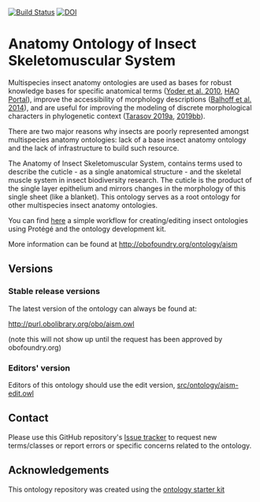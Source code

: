 [![Build Status](https://travis-ci.org/obophenotype/anatomy_ontology_of_insect_skeletomuscular_system.svg?branch=master)](https://travis-ci.org/obophenotype/anatomy_ontology_of_insect_skeletomuscular_system)
[![DOI](https://zenodo.org/badge/13996/obophenotype/anatomy_ontology_of_insect_skeletomuscular_system.svg)](https://zenodo.org/badge/latestdoi/13996/obophenotype/anatomy_ontology_of_insect_skeletomuscular_system)

# Anatomy Ontology of Insect Skeletomuscular System

Multispecies insect anatomy ontologies are used as bases for robust knowledge bases for specific anatomical terms ([Yoder et al. 2010](https://journals.plos.org/plosone/article?id=10.1371/journal.pone.0015991), [HAO Portal](http://portal.hymao.org/projects/32/public/ontology/)), improve the accessibility of morphology descriptions ([Balhoff et al. 2014](https://journals.plos.org/plosone/article?id=10.1371/journal.pone.0094056)), and are useful for improving the modeling of discrete morphological characters in phylogenetic context ([Tarasov 2019a](https://academic.oup.com/sysbio/article/68/5/698/5298740), [2019bb](https://academic.oup.com/isd/article/3/6/1/5584145)).


There are two major reasons why insects are poorly represented amongst multispecies anatomy ontologies: lack of a base insect anatomy ontology and the lack of infrastructure to build such resource.

The Anatomy of Insect Skeletomuscular System, contains terms used to describe the cuticle - as a single anatomical structure - and the skeletal muscle system in insect biodiversity research. The cuticle is the product of the single layer epithelium and mirrors changes in the morphology of this single sheet (like  a blanket). This ontology serves as a root ontology for other multispecies insect anatomy ontologies.

You can find [here](https://github.com/insect-morphology/aism-ODK/blob/master/Simple%20Workflow%20for%20insect%20ontology%20development.md) a simple workflow for creating/editing insect ontologies using Protégé and the ontology development kit.




More information can be found at http://obofoundry.org/ontology/aism

## Versions

### Stable release versions

The latest version of the ontology can always be found at:

http://purl.obolibrary.org/obo/aism.owl

(note this will not show up until the request has been approved by obofoundry.org)

### Editors' version

Editors of this ontology should use the edit version, [src/ontology/aism-edit.owl](src/ontology/aism-edit.owl)

## Contact

Please use this GitHub repository's [Issue tracker](https://github.com/obophenotype/anatomy_ontology_of_insect_skeletomuscular_system/issues) to request new terms/classes or report errors or specific concerns related to the ontology.

## Acknowledgements

This ontology repository was created using the [ontology starter kit](https://github.com/INCATools/ontology-starter-kit)
